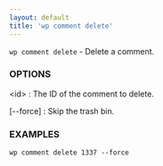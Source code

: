 ```yaml
---
layout: default
title: 'wp comment delete'
---
```


`wp comment delete` - Delete a comment.

### OPTIONS

&lt;id&gt;
: The ID of the comment to delete.

[\--force]
: Skip the trash bin.

### EXAMPLES

    wp comment delete 1337 --force

